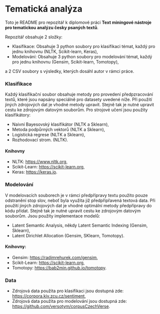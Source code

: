# Tematická analýza
Toto je README pro repozitář k diplomové práci **Text miningové nástroje pro tematickou analýzu česky psaných textů**.

Repozitář obsahuje 2 složky:
- Klasifikace: Obsahuje 3 python soubory pro klasifikaci témat, každý pro jednu knihovnu (NLTK, Scikit-learn, Keras),
- Modelování: Obsahuje 3 python soubory pro modelování témat, každý pro jednu knihovnu (Gensim, Scikit-learn, Tomotopy),

a 2 CSV soubory s výsledky, kterých dosáhl autor v rámci práce.

### Klasifikace
Každý klasifikační soubor obsahuje metody pro provedení předpzracování textů, které jsou napsány speciálně pro datasety
uvedené níže. Při použití jiných zdrojových dat je vhodné metody upravit. Stejně tak je nutné upravit cestu ke zdrojovým
datovým souborům. Pro strojové učení jsou použity klasifikátory: 
- Naivní Bayesovský klasifikátor (NLTK a Sklearn),
- Metoda podpůrných vektorů (NLTK a Sklearn),
- Logistická regrese (NLTK a Sklearn),
- Rozhodovací strom. (NLTK).

#### Knihovny
- NLTK: https://www.nltk.org,
- Scikit-Learn: https://scikit-learn.org,
- Keras: https://keras.io.

### Modelování
V modelovacích souborech je v rámci předpřípravy textu použito pouze odstranění stop slov, neboť byla využita
již předpřipřavená textová data. Při použití jiných zdrojových dat je vhodné optimální metody předpřípravy do kódu
přídat. Stejně tak je nutné upravit cestu ke zdrojovým datovým souborům. Jsou použity implementace modelů:
- Latent Semantic Analysis, někdy Latent Semantic Indexing (Gensim, Sklearn),
- Latent Dirichlet Allocation (Gensim, SKlearn, Tomotopy).

#### Knihovny:
- Gensim: https://radimrehurek.com/gensim,
- Scikit-Learn: https://scikit-learn.org,
- Tomotopy: https://bab2min.github.io/tomotopy.

### Data
- Zdrojová data použita pro klasifikaci jsou dostupná zde: https://corpora.kiv.zcu.cz/sentiment,
- Zdrojová data použita pro modelování jsou dostupná zde: https://github.com/versotym/corpusCzechVerse.